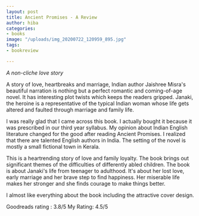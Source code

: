 ```yaml
---
layout: post
title: Ancient Promises - A Review
author: hiba
categories:
- books
image: "/uploads/img_20200722_120959_895.jpg"
tags:
- bookreview

---
```

_A non-cliche love story_

A story of love, heartbreaks and marriage, Indian author Jaishree Misra's beautiful narration is nothing but a perfect romantic and coming-of-age novel. It has interesting plot twists which keeps the readers gripped. Janaki, the heroine is a representative of the typical Indian woman whose life gets altered and faulted through marriage and family life. 

I was really glad that I came across this book. I actually bought it because it was prescribed in our third year syllabus. My opinion about Indian English literature changed for the good after reading Ancient Promises. I realized that there are talented English authors in India. The setting of the novel is mostly a small fictional town in Kerala. 

This is a heartrending story of love and family loyalty. The book brings out significant themes of the difficulties of differently abled children. The book is about Janaki's life from teenager to adulthood. It's about her lost love, early marriage and her brave step to find happiness. Her miserable life makes her stronger and she finds courage to make things better. 

I almost like everything about the book including the attractive cover design. 

Goodreads rating : 3.8/5        My Rating: 4.5/5
